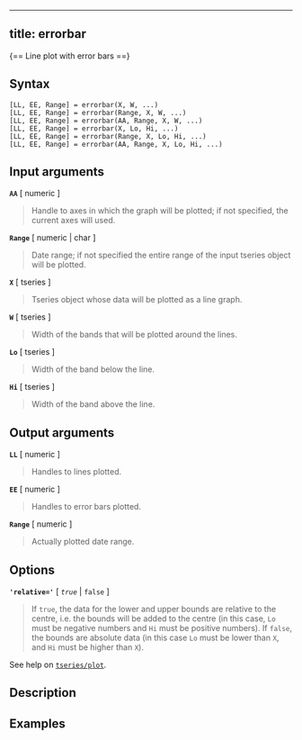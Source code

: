 
---
title: errorbar
---

{== Line plot with error bars ==}


## Syntax 

    [LL, EE, Range] = errorbar(X, W, ...)
    [LL, EE, Range] = errorbar(Range, X, W, ...)
    [LL, EE, Range] = errorbar(AA, Range, X, W, ...)
    [LL, EE, Range] = errorbar(X, Lo, Hi, ...)
    [LL, EE, Range] = errorbar(Range, X, Lo, Hi, ...)
    [LL, EE, Range] = errorbar(AA, Range, X, Lo, Hi, ...)


## Input arguments 

__`AA`__ [ numeric ]
>
> Handle to axes in which the graph will be plotted; if
> not specified, the current axes will used.
>

__`Range`__ [ numeric | char ]
>
> Date range; if not specified the entire
> range of the input tseries object will be plotted.
>

__`X`__ [ tseries ]
>
> Tseries object whose data will be plotted as a line
> graph.
>

__`W`__ [ tseries ]
>
> Width of the bands that will be plotted around the
> lines.
>

__`Lo`__ [ tseries ]
>
> Width of the band below the line.
>

__`Hi`__ [ tseries ]
>
> Width of the band above the line.
>

## Output arguments 

__`LL`__ [ numeric ] 
>
> Handles to lines plotted.
>

__`EE`__ [ numeric ]
> 
> Handles to error bars plotted.
>

__`Range`__ [ numeric ]
>
> Actually plotted date range.
>

## Options 

__`'relative='`__ [ *`true`* | `false` ]
>
> If `true`, the data for the
> lower and upper bounds are relative to the centre, i.e. the bounds will
> be added to the centre (in this case, `Lo` must be negative numbers and
> `Hi` must be positive numbers). If `false`, the bounds are absolute data
> (in this case `Lo` must be lower than `X`, and `Hi` must be higher than
> `X`).
>

See help on [`tseries/plot`](tseries/plot).


## Description 



## Examples

```matlab
```

